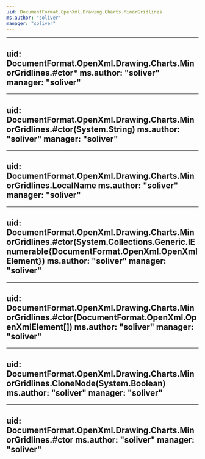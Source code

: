 ```yaml
---
uid: DocumentFormat.OpenXml.Drawing.Charts.MinorGridlines
ms.author: "soliver"
manager: "soliver"
---
```


---
uid: DocumentFormat.OpenXml.Drawing.Charts.MinorGridlines.#ctor*
ms.author: "soliver"
manager: "soliver"
---

---
uid: DocumentFormat.OpenXml.Drawing.Charts.MinorGridlines.#ctor(System.String)
ms.author: "soliver"
manager: "soliver"
---

---
uid: DocumentFormat.OpenXml.Drawing.Charts.MinorGridlines.LocalName
ms.author: "soliver"
manager: "soliver"
---

---
uid: DocumentFormat.OpenXml.Drawing.Charts.MinorGridlines.#ctor(System.Collections.Generic.IEnumerable{DocumentFormat.OpenXml.OpenXmlElement})
ms.author: "soliver"
manager: "soliver"
---

---
uid: DocumentFormat.OpenXml.Drawing.Charts.MinorGridlines.#ctor(DocumentFormat.OpenXml.OpenXmlElement[])
ms.author: "soliver"
manager: "soliver"
---

---
uid: DocumentFormat.OpenXml.Drawing.Charts.MinorGridlines.CloneNode(System.Boolean)
ms.author: "soliver"
manager: "soliver"
---

---
uid: DocumentFormat.OpenXml.Drawing.Charts.MinorGridlines.#ctor
ms.author: "soliver"
manager: "soliver"
---
